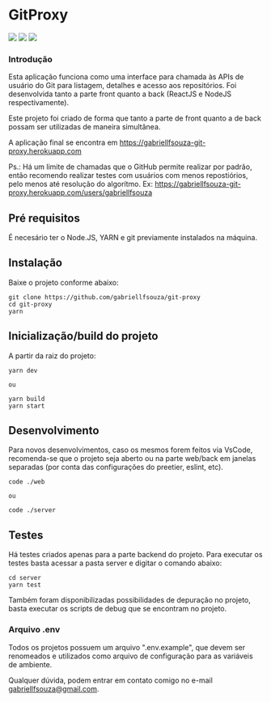 # GitProxy

![](https://img.shields.io/github/issues/gabriellfsouza/git-proxy) ![](https://img.shields.io/github/forks/gabriellfsouza/git-proxy) ![](https://img.shields.io/github/stars/gabriellfsouza/git-proxy) ![]()

### Introdução

Esta aplicação funciona como uma interface para chamada às APIs de usuário do Git para listagem, detalhes e acesso aos repositórios.
Foi desenvolvida tanto a parte front quanto a back (ReactJS e NodeJS respectivamente).

Este projeto foi criado de forma que tanto a parte de front quanto a de back possam ser utilizadas de maneira simultânea.

A aplicação final se encontra em https://gabriellfsouza-git-proxy.herokuapp.com

Ps.: Há um limite de chamadas que o GitHub permite realizar por padrão, então recomendo realizar testes com usuários com menos repostiórios, pelo menos até resolução do algorítmo.
Ex: https://gabriellfsouza-git-proxy.herokuapp.com/users/gabriellfsouza

## Pré requisitos

É necesário ter o Node.JS, YARN e git previamente instalados na máquina.

## Instalação

Baixe o projeto conforme abaixo:

```
git clone https://github.com/gabriellfsouza/git-proxy
cd git-proxy
yarn

```

## Inicialização/build do projeto

A partir da raiz do projeto:

```
yarn dev

ou

yarn build
yarn start

```

## Desenvolvimento

Para novos desenvolvimentos, caso os mesmos forem feitos via VsCode, recomenda-se que o projeto seja aberto ou na parte web/back em janelas separadas (por conta das configurações do preetier, eslint, etc).

```
code ./web

ou

code ./server

```

## Testes

Há testes criados apenas para a parte backend do projeto. Para executar os testes basta acessar a pasta server e digitar o comando abaixo:

```
cd server
yarn test
```

Também foram disponibilizadas possibilidades de depuração no projeto, basta executar os scripts de debug que se encontram no projeto.

### Arquivo .env

Todos os projetos possuem um arquivo ".env.example", que devem ser renomeados e utilizados como arquivo de configuração para as variáveis de ambiente.

Qualquer dúvida, podem entrar em contato comigo no e-mail gabriellfsouza@gmail.com.
